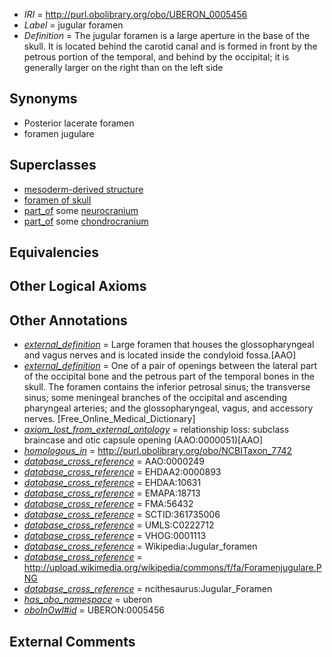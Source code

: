 * *IRI* = http://purl.obolibrary.org/obo/UBERON_0005456
 * *Label* = jugular foramen
 * *Definition* = The jugular foramen is a large aperture in the base of the skull. It is located behind the carotid canal and is formed in front by the petrous portion of the temporal, and behind by the occipital; it is generally larger on the right than on the left side

## Synonyms

 * Posterior lacerate foramen
 * foramen jugulare

## Superclasses

 * [mesoderm-derived structure](../../UBERON/20/UBERON_0004120.md)
 * [foramen of skull](../../UBERON/85/UBERON_0013685.md)
 * [part_of](../../BFO/50/BFO_0000050.md) some [neurocranium](../../UBERON/03/UBERON_0001703.md)
 * [part_of](../../BFO/50/BFO_0000050.md) some [chondrocranium](../../UBERON/41/UBERON_0002241.md)

## Equivalencies


## Other Logical Axioms


## Other Annotations

 * *[external_definition](../../UBPROP/01/UBPROP_0000001.md)* = Large foramen that houses the glossopharyngeal and vagus nerves and is located inside the condyloid fossa.[AAO]
 * *[external_definition](../../UBPROP/01/UBPROP_0000001.md)* = One of a pair of openings between the lateral part of the occipital bone and the petrous part of the temporal bones in the skull. The foramen contains the inferior petrosal sinus; the transverse sinus; some meningeal branches of the occipital and ascending pharyngeal arteries; and the glossopharyngeal, vagus, and accessory nerves. [Free_Online_Medical_Dictionary]
 * *[axiom_lost_from_external_ontology](../../UBPROP/02/UBPROP_0000002.md)* = relationship loss: subclass braincase and otic capsule opening (AAO:0000051)[AAO]
 * *[homologous_in](../../core#homologous/in/core#homologous_in.md)* = http://purl.obolibrary.org/obo/NCBITaxon_7742
 * *[database_cross_reference](../../ef/oboInOwl#hasDbXref.md)* = AAO:0000249
 * *[database_cross_reference](../../ef/oboInOwl#hasDbXref.md)* = EHDAA2:0000893
 * *[database_cross_reference](../../ef/oboInOwl#hasDbXref.md)* = EHDAA:10631
 * *[database_cross_reference](../../ef/oboInOwl#hasDbXref.md)* = EMAPA:18713
 * *[database_cross_reference](../../ef/oboInOwl#hasDbXref.md)* = FMA:56432
 * *[database_cross_reference](../../ef/oboInOwl#hasDbXref.md)* = SCTID:361735006
 * *[database_cross_reference](../../ef/oboInOwl#hasDbXref.md)* = UMLS:C0222712
 * *[database_cross_reference](../../ef/oboInOwl#hasDbXref.md)* = VHOG:0001113
 * *[database_cross_reference](../../ef/oboInOwl#hasDbXref.md)* = Wikipedia:Jugular_foramen
 * *[database_cross_reference](../../ef/oboInOwl#hasDbXref.md)* = http://upload.wikimedia.org/wikipedia/commons/f/fa/Foramenjugulare.PNG
 * *[database_cross_reference](../../ef/oboInOwl#hasDbXref.md)* = ncithesaurus:Jugular_Foramen
 * *[has_obo_namespace](../../ce/oboInOwl#hasOBONamespace.md)* = uberon
 * *[oboInOwl#id](../../id/oboInOwl#id.md)* = UBERON:0005456

## External Comments

